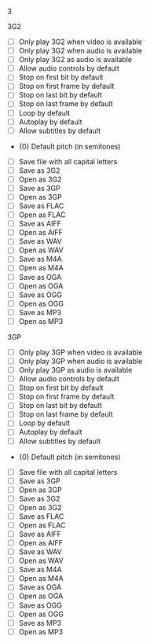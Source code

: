 3

3G2

- [ ] Only play 3G2 when video is available
- [ ] Only play 3G2 when audio is available
- [ ] Only play 3G2 as audio is available
- [ ] Allow audio controls by default
- [ ] Stop on first bit by default
- [ ] Stop on first frame by default
- [ ] Stop on last bit by default
- [ ] Stop on last frame by default
- [ ] Loop by default
- [ ] Autoplay by default
- [ ] Allow subtitles by default
- {0} Default pitch (in semitones)
- [ ] Save file with all capital letters
- [ ] Save as 3G2
- [ ] Open as 3G2
- [ ] Save as 3GP
- [ ] Open as 3GP
- [ ] Save as FLAC
- [ ] Open as FLAC
- [ ] Save as AIFF
- [ ] Open as AIFF
- [ ] Save as WAV
- [ ] Open as WAV
- [ ] Save as M4A
- [ ] Open as M4A
- [ ] Save as OGA
- [ ] Open as OGA
- [ ] Save as OGG
- [ ] Open as OGG
- [ ] Save as MP3
- [ ] Open as MP3

3GP

- [ ] Only play 3GP when video is available
- [ ] Only play 3GP when audio is available
- [ ] Only play 3GP as audio is available
- [ ] Allow audio controls by default
- [ ] Stop on first bit by default
- [ ] Stop on first frame by default
- [ ] Stop on last bit by default
- [ ] Stop on last frame by default
- [ ] Loop by default
- [ ] Autoplay by default
- [ ] Allow subtitles by default
- {0} Default pitch (in semitones)
- [ ] Save file with all capital letters
- [ ] Save as 3GP
- [ ] Open as 3GP
- [ ] Save as 3G2
- [ ] Open as 3G2
- [ ] Save as FLAC
- [ ] Open as FLAC
- [ ] Save as AIFF
- [ ] Open as AIFF
- [ ] Save as WAV
- [ ] Open as WAV
- [ ] Save as M4A
- [ ] Open as M4A
- [ ] Save as OGA
- [ ] Open as OGA
- [ ] Save as OGG
- [ ] Open as OGG
- [ ] Save as MP3
- [ ] Open as MP3
